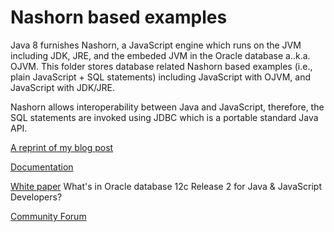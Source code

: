 
# Nashorn based examples
Java 8 furnishes Nashorn, a JavaScript engine which runs on the JVM including JDK, JRE, and the embeded JVM in the Oracle database a..k.a. OJVM.
This folder stores database related Nashorn based examples (i.e., plain JavaScript + SQL statements) including JavaScript with OJVM, and JavaScript with JDK/JRE. 

Nashorn allows interoperability between Java and JavaScript, therefore, the SQL statements are invoked using JDBC which is a portable standard Java API. 

[A reprint of my blog post](https://blogs.oracle.com/nashorn/entry/javascript_stored_procedures_and_node) 

[Documentation](http://bit.ly/2nstiYQ)

[White paper](http://bit.ly/2orH5jf) What's in Oracle database 12c Release 2 for Java & JavaScript Developers? 

[Community Forum](https://community.oracle.com/community/database/developer-tools/jvm)
